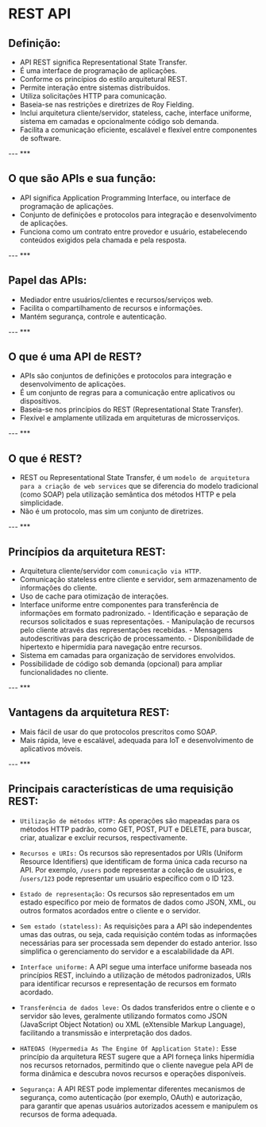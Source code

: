 # REST API 

## Definição: 
 * API REST significa Representational State Transfer.
 * É uma interface de programação de aplicações.
 * Conforme os princípios do estilo arquitetural REST.
 * Permite interação entre sistemas distribuídos.
 * Utiliza solicitações HTTP para comunicação.
 * Baseia-se nas restrições e diretrizes de Roy Fielding.
 * Inclui arquitetura cliente/servidor, stateless, cache, interface uniforme, sistema em camadas e opcionalmente código sob demanda.
* Facilita a comunicação eficiente, escalável e flexível entre componentes de software.

--- ***

## O que são APIs e sua função: 
 * API significa Application Programming Interface, ou interface de programação de aplicações. 
 * Conjunto de definições e protocolos para integração e desenvolvimento de aplicações. 
 * Funciona como um contrato entre provedor e usuário, estabelecendo conteúdos exigidos pela chamada e pela resposta. 

--- ***

## Papel das APIs: 
 * Mediador entre usuários/clientes e recursos/serviços web.
 * Facilita o compartilhamento de recursos e informações. 
 * Mantém segurança, controle e autenticação.

--- ***

## O que é uma API de REST?
 * APIs são conjuntos de definições e protocolos para integração e desenvolvimento de aplicações.
 * É um conjunto de regras para a comunicação entre aplicativos ou dispositivos.
 * Baseia-se nos princípios do REST (Representational State Transfer).
 * Flexível e amplamente utilizada em arquiteturas de microsserviços.

--- ***

## O que é REST?
 * REST ou Representational State Transfer, é um `modelo de arquitetura para a criação de web services` que se diferencia do modelo tradicional (como SOAP) pela utilização semântica dos métodos HTTP e pela simplicidade.
 * Não é um protocolo, mas sim um conjunto de diretrizes. 

--- ***

## Princípios da arquitetura REST:
 * Arquitetura cliente/servidor com `comunicação via HTTP`.
 * Comunicação stateless entre cliente e servidor, sem armazenamento de informações do cliente.
 * Uso de cache para otimização de interações.
 * Interface uniforme entre componentes para transferência de informações em formato padronizado.
          - Identificação e separação de recursos solicitados e suas representações.
          - Manipulação de recursos pelo cliente através das representações recebidas. 
          - Mensagens autodescritivas para descrição de processamento.
          - Disponibilidade de hipertexto e hipermídia para navegação entre recursos.
 * Sistema em camadas para organização de servidores envolvidos.
 * Possibilidade de código sob demanda (opcional) para ampliar funcionalidades no cliente.

--- ***

## Vantagens da arquitetura REST:
 * Mais fácil de usar do que protocolos prescritos como SOAP.
 * Mais rápida, leve e escalável, adequada para IoT e desenvolvimento de aplicativos móveis.

--- *** 

## Principais características de uma requisição REST:
 * `Utilização de métodos HTTP:` As operações são mapeadas para os métodos HTTP padrão, como GET, POST, PUT e DELETE, para buscar, criar, atualizar e excluir recursos, respectivamente.

 * `Recursos e URIs:` Os recursos são representados por URIs (Uniform Resource Identifiers) que identificam de forma única cada recurso na API. Por exemplo, `/users` pode representar a coleção de usuários, e /`users/123` pode representar um usuário específico com o ID 123.

 * `Estado de representação:` Os recursos são representados em um estado específico por meio de formatos de dados como JSON, XML, ou outros formatos acordados entre o cliente e o servidor.

 * `Sem estado (stateless):` As requisições para a API são independentes umas das outras, ou seja, cada requisição contém todas as informações necessárias para ser processada sem depender do estado anterior. Isso simplifica o gerenciamento do servidor e a escalabilidade da API.

 * `Interface uniforme:` A API segue uma interface uniforme baseada nos princípios REST, incluindo a utilização de métodos padronizados, URIs para identificar recursos e representação de recursos em formato acordado.

 * `Transferência de dados leve:` Os dados transferidos entre o cliente e o servidor são leves, geralmente utilizando formatos como JSON (JavaScript Object Notation) ou XML (eXtensible Markup Language), facilitando a transmissão e interpretação dos dados.

 * `HATEOAS (Hypermedia As The Engine Of Application State):` Esse princípio da arquitetura REST sugere que a API forneça links hipermídia nos recursos retornados, permitindo que o cliente navegue pela API de forma dinâmica e descubra novos recursos e operações disponíveis.

 * `Segurança:` A API REST pode implementar diferentes mecanismos de segurança, como autenticação (por exemplo, OAuth) e autorização, para garantir que apenas usuários autorizados acessem e manipulem os recursos de forma adequada.

